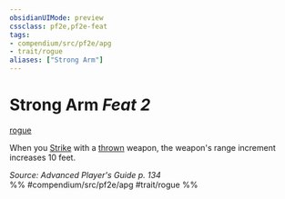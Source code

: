 ```yaml
---
obsidianUIMode: preview
cssclass: pf2e,pf2e-feat
tags:
- compendium/src/pf2e/apg
- trait/rogue
aliases: ["Strong Arm"]
---
```

# Strong Arm  *Feat 2*  
[rogue](/rules/traits/rogue.md)  


When you [Strike](/rules/actions/strike.md) with a [thrown](/rules/traits/thrown.md) weapon, the weapon's range increment increases 10 feet.

*Source: Advanced Player's Guide p. 134*  
%% #compendium/src/pf2e/apg #trait/rogue %%